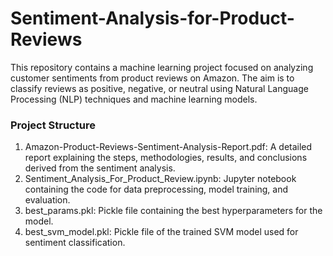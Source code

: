 # Sentiment-Analysis-for-Product-Reviews

This repository contains a machine learning project focused on analyzing customer sentiments from product reviews on Amazon. The aim is to classify reviews as positive, negative, or neutral using Natural Language Processing (NLP) techniques and machine learning models.

### Project Structure
1. Amazon-Product-Reviews-Sentiment-Analysis-Report.pdf: A detailed report explaining the steps, methodologies, results, and conclusions derived from the sentiment analysis.
2. Sentiment_Analysis_For_Product_Review.ipynb: Jupyter notebook containing the code for data preprocessing, model training, and evaluation.
3. best_params.pkl: Pickle file containing the best hyperparameters for the model.
4. best_svm_model.pkl: Pickle file of the trained SVM model used for sentiment classification. 
